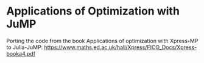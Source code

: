 # Applications of Optimization with JuMP
Porting the code from the book Applications of optimization with Xpress-MP to Julia-JuMP:
https://www.maths.ed.ac.uk/hall/Xpress/FICO_Docs/Xpress-booka4.pdf

